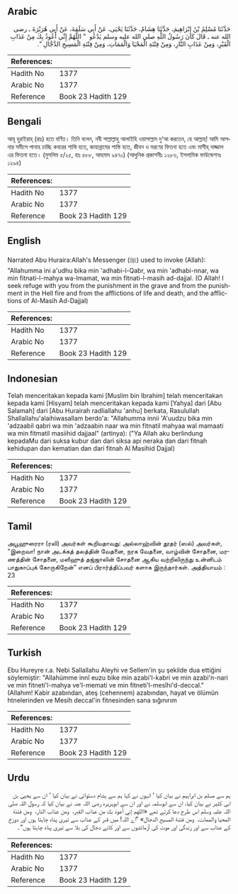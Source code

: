 ## Arabic


<div dir="rtl" lang="ar" style={{fontSize:'larger',backgroundColor:'#f8f9fa',padding:20}}>
حَدَّثَنَا مُسْلِمُ بْنُ إِبْرَاهِيمَ، حَدَّثَنَا هِشَامٌ، حَدَّثَنَا يَحْيَى، عَنْ أَبِي سَلَمَةَ، عَنْ أَبِي هُرَيْرَةَ ـ رضى الله عنه ـ قَالَ كَانَ رَسُولُ اللَّهِ صلى الله عليه وسلم يَدْعُو ‏ "‏ اللَّهُمَّ إِنِّي أَعُوذُ بِكَ مِنْ عَذَابِ الْقَبْرِ، وَمِنْ عَذَابِ النَّارِ، وَمِنْ فِتْنَةِ الْمَحْيَا وَالْمَمَاتِ، وَمِنْ فِتْنَةِ الْمَسِيحِ الدَّجَّالِ ‏"‏‏.‏
</div>
<div style={{backgroundColor:'#f8f9fa',padding:20, marginBottom: 10}}><table> <thead> <tr> <th>References:</th> <th></th> </tr> </thead> <tbody><tr><td>Hadith No</td><td>1377</td></tr><tr><td>Arabic No</td><td>1377</td></tr><tr><td>Reference</td><td>Book 23 Hadith 129</td></tr></tbody></table></div>

## Bengali


<div dir="ltr" lang="bn" style={{fontSize:'larger',backgroundColor:'#f8f9fa',padding:20}}>
আবূ হুরাইরাহ্ (রাঃ) হতে বর্ণিত। তিনি বলেন, নবী সাল্লাল্লাহু আলাইহি ওয়াসাল্লাম দু‘আ করতেন, হে আল্লাহ্! আমি আপনার সমীপে পানাহ চাচ্ছি কবরের শাস্তি হতে, জাহান্নামের শাস্তি হতে, জীবন ও মরণের ফিতনা হতে এবং মাসীহ্ দাজ্জাল এর ফিতনা হতে। (মুসলিম ৫/২৫, হাঃ ৫৮৮, আহমাদ ৯৪৭০) (আধুনিক প্রকাশনীঃ ১২৮৬, ইসলামিক ফাউন্ডেশনঃ ১২৯৪)
</div>
<div style={{backgroundColor:'#f8f9fa',padding:20, marginBottom: 10}}><table> <thead> <tr> <th>References:</th> <th></th> </tr> </thead> <tbody><tr><td>Hadith No</td><td>1377</td></tr><tr><td>Arabic No</td><td>1377</td></tr><tr><td>Reference</td><td>Book 23 Hadith 129</td></tr></tbody></table></div>

## English


<div dir="ltr" lang="en" style={{fontSize:'larger',backgroundColor:'#f8f9fa',padding:20}}>
Narrated Abu Huraira:Allah's Messenger (ﷺ) used to invoke (Allah): "Allahumma ini a'udhu bika min 'adhabi-l-Qabr, wa min 'adhabi-nnar, wa min fitnati-l-mahya wa-lmamat, wa min fitnati-l-masih ad-dajjal. (O Allah! I seek refuge with you from the punishment in the grave and from the punishment in the Hell fire and from the afflictions of life and death, and the afflictions of Al-Masih Ad-Dajjal)
</div>
<div style={{backgroundColor:'#f8f9fa',padding:20, marginBottom: 10}}><table> <thead> <tr> <th>References:</th> <th></th> </tr> </thead> <tbody><tr><td>Hadith No</td><td>1377</td></tr><tr><td>Arabic No</td><td>1377</td></tr><tr><td>Reference</td><td>Book 23 Hadith 129</td></tr></tbody></table></div>

## Indonesian


<div dir="ltr" lang="id" style={{fontSize:'larger',backgroundColor:'#f8f9fa',padding:20}}>
Telah menceritakan kepada kami [Muslim bin Ibrahim] telah menceritakan kepada kami [Hisyam] telah menceritakan kepada kami [Yahya] dari [Abu Salamah] dari [Abu Hurairah radliallahu 'anhu] berkata, Rasulullah Shallallahu'alaihiwasallam berdo'a: "Allahumma innii 'A'uudzu bika min 'adzaabil qabri wa min 'adzaabin naar wa min fitnatil mahyaa wal mamaati wa min fitmatil masiihid dajjaal" (artinya): ("Ya Allah aku berlindung kepadaMu dari suksa kubur dan dari siksa api neraka dan dari fitnah kehidupan dan kematian dan dari fitnah Al Masihid Dajjal)
</div>
<div style={{backgroundColor:'#f8f9fa',padding:20, marginBottom: 10}}><table> <thead> <tr> <th>References:</th> <th></th> </tr> </thead> <tbody><tr><td>Hadith No</td><td>1377</td></tr><tr><td>Arabic No</td><td>1377</td></tr><tr><td>Reference</td><td>Book 23 Hadith 129</td></tr></tbody></table></div>

## Tamil


<div dir="ltr" lang="ta" style={{fontSize:'larger',backgroundColor:'#f8f9fa',padding:20}}>
அபூஹுரைரா (ரலி) அவர்கள் கூறியதாவது: அல்லாஹ்வின் தூதர் (ஸல்) அவர்கள், “இறைவா! நான் அடக்கத் தலத்தின் வேதனை, நரக வேதனை, வாழ்வின் சோதனை, மரணத்தின் சோதனை, மஸீஹுத் தஜ்ஜாலின் சோதனை ஆகிய வற்றிலிருந்து உன்னிடம் பாதுகாப்புக் கோருகிறேன்” எனப் பிரார்த்திப்பவர் களாக இருந்தார்கள். அத்தியாயம் : 23
</div>
<div style={{backgroundColor:'#f8f9fa',padding:20, marginBottom: 10}}><table> <thead> <tr> <th>References:</th> <th></th> </tr> </thead> <tbody><tr><td>Hadith No</td><td>1377</td></tr><tr><td>Arabic No</td><td>1377</td></tr><tr><td>Reference</td><td>Book 23 Hadith 129</td></tr></tbody></table></div>

## Turkish


<div dir="ltr" lang="tr" style={{fontSize:'larger',backgroundColor:'#f8f9fa',padding:20}}>
Ebu Hureyre r.a. Nebi Sallallahu Aleyhi ve Sellem'in şu şekilde dua ettiğini söylemiştir: "Allahümme innî euzu bike min azabi'l-kabri ve min azabi'n-nari ve min fitneti'l-mahya ve'I-memati ve min fitneti'l-mesîhi'd-deccal." (Allahım! Kabir azabından, ateş (cehennem) azabından, hayat ve ölümün htnelerinden ve Mesih deccal'in fitnesinden sana sığınırım
</div>
<div style={{backgroundColor:'#f8f9fa',padding:20, marginBottom: 10}}><table> <thead> <tr> <th>References:</th> <th></th> </tr> </thead> <tbody><tr><td>Hadith No</td><td>1377</td></tr><tr><td>Arabic No</td><td>1377</td></tr><tr><td>Reference</td><td>Book 23 Hadith 129</td></tr></tbody></table></div>

## Urdu


<div dir="rtl" lang="ur" style={{fontSize:'larger',backgroundColor:'#f8f9fa',padding:20}}>
ہم سے مسلم بن ابراہیم نے بیان کیا ‘ انہوں نے کہا ہم سے ہشام دستوائی نے بیان کیا ‘ ان سے یحییٰ بن ابی کثیر نے بیان کیا، ان سے ابوسلمہ نے اور ان سے ابوہریرہ رضی اللہ عنہ نے بیان کیا کہ رسول اللہ صلی اللہ علیہ وسلم اس طرح دعا کرتے تھے «اللهم إني أعوذ بك من عذاب القبر،‏‏‏‏ ‏‏‏‏ ومن عذاب النار،‏‏‏‏ ‏‏‏‏ ومن فتنة المحيا والممات،‏‏‏‏ ‏‏‏‏ ومن فتنة المسيح الدجال» ”اے اللہ! میں قبر کے عذاب سے تیری پناہ چاہتا ہوں اور دوزخ کے عذاب سے اور زندگی اور موت کی آزمائشوں سے اور کانے دجال کی بلا سے تیری پناہ چاہتا ہوں“۔
</div>
<div style={{backgroundColor:'#f8f9fa',padding:20, marginBottom: 10}}><table> <thead> <tr> <th>References:</th> <th></th> </tr> </thead> <tbody><tr><td>Hadith No</td><td>1377</td></tr><tr><td>Arabic No</td><td>1377</td></tr><tr><td>Reference</td><td>Book 23 Hadith 129</td></tr></tbody></table></div>